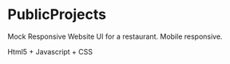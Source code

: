 # PublicProjects

Mock Responsive Website UI for a restaurant. Mobile responsive. 

Html5 + Javascript + CSS
